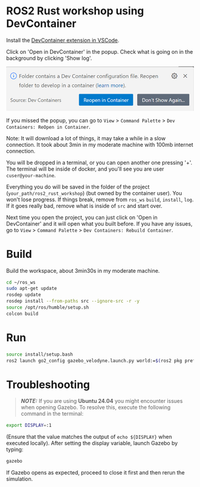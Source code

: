 # ROS2 Rust workshop using DevContainer

Install the [DevContainer extension in VSCode](https://marketplace.visualstudio.com/items?itemName=ms-vscode-remote.remote-containers).

Click on 'Open in DevContainer' in the popup. Check what is going on in the background by clicking 'Show log'.

![images/reopen_in_container.png](./tutorials/images/reopen_in_container.png)

If you missed the popup, you can go to `View` > `Command Palette` > `Dev Containers: ReOpen in Container`.

Note: It will download a lot of things, it may take a while in a slow connection. It took about 3min in my moderate machine with 100mb internet connection.


You will be dropped in a terminal, or you can open another one pressing '+'. The terminal will be inside of docker, and you'll see you are user `cuser@your-machine`.

Everything you do will be saved in the folder of the project (`your_path/ros2_rust_workshop`) (but owned by the container user). You won't lose progress. If things break, remove from `ros_ws` `build`, `install`, `log`. If it goes really bad, remove what is inside of `src` and start over.

Next time you open the project, you can just click on 'Open in DevContainer' and it will open what you built before. If you have any issues, go to `View` > `Command Palette` > `Dev Containers: Rebuild Container`.


# Build

Build the workspace, about 3min30s in my moderate machine.

```bash
cd ~/ros_ws
sudo apt-get update
rosdep update
rosdep install --from-paths src --ignore-src -r -y
source /opt/ros/humble/setup.sh
colcon build
```

# Run

```bash
source install/setup.bash
ros2 launch go2_config gazebo_velodyne.launch.py world:=$(ros2 pkg prefix go2_config)/share/go2_config/worlds/outdoor.world
```

# Troubleshooting

> **_NOTE:_**  If you are using **Ubuntu 24.04** you might encounter issues when opening Gazebo. To resolve this, execute the following command in the terminal:

```bash
export DISPLAY=:1
```
(Ensure that the value matches the output of `echo ${DISPLAY}` when executed locally).
After setting the display variable, launch Gazebo by typing:

```bash
gazebo
```

If Gazebo opens as expected, proceed to close it first and then rerun the simulation.